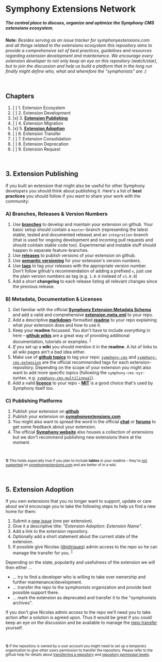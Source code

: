 # Symphony Extensions Network

##### The central place to discuss, organize and optimize the Symphony CMS extensions ecosystem.

**Note:** _Besides serving as an issue tracker for symphonyextensions.com and all things related to the extensions ecosystem this repository aims to provide a comprehensive set of best practices, guidelines and resources regarding extension development and maintenance. We encourage every extension developer to not only keep an eye on this repository (watch/star), but to join the discussion and help us build a platform that in the long run finally might define who, what and wherefore the "symphonists" are :)_

<br/>

## Chapters

1. [ ] 1. Extension Ecosystem
2. [ ] 2. Extension Development
3. [x] 3. **[Extension Publishing](#3-extension-publishing)**
4. [ ] 4. Extension Migration
5. [x] 5. **[Extension Adoption](#5-extension-adoption)**
6. [ ] 6. Extension Transfer
7. [ ] 7. Extension Consolidation
8. [ ] 8. Extension Deprecation
9. [ ] 9. Extension Request

<br/>

## 3. Extension Publishing

If you built an extension that might also be useful for other Symphony developers you should think about publishing it. Here's a list of **best practices** you should follow if you want to share your work with the community:

### A) Branches, Releases & Version Numbers

1. Use **[branches](https://guides.github.com/introduction/flow/)** to develop and maintain your extension on github. Your basic setup should contain a `master`-branch (representing the latest stable, tested and documented release) and an `integration`-branch (that is used for ongoing development and incoming pull requests and should cointain stable code too). Experimental and instable stuff should happen in separate feature-branches.
2. Use **[releases](https://help.github.com/articles/creating-releases/)** to publish versions of your extension on github.
3. Use **[semantic versioning](http://semver.org/)** for your extension's version numbers. 
4. Use **[tags](https://git-scm.com/book/en/v2/Git-Basics-Tagging)** to tag your releases with the appropriate version number. Don't follow github's recommendation of adding a prefixed `v`, just use the plain version numbers as tag (e.g. `1.0.0` instead of `v1.0.0`)
5. Add a short **changelog** to each release listing all relevant changes since the previous release.

### B) Metadata, Documentation & Licenses

1. Get familiar with the official **[Symphony Extension Metadata Schema](http://symphonyextensions.com/schemas/extension/1.0/)** and add a valid and comprehensive **[extension.meta.xml](http://symphonyextensions.com/schemas/extension/1.0/#example)** to your repo.
2. Add a descriptive **[markdown](https://guides.github.com/features/mastering-markdown/)**-formatted **[readme](https://help.github.com/articles/about-readmes/)** to your repo explaining what your extension does and how to use it.
3. Keep your **readme** focussed. You don't have to include _everything_ in here – **[github wikis](https://help.github.com/articles/about-github-wikis/)** are a great way of providing additional documentation, tutorials or examples. <sup><a href="#extension-publishing-f1">1</a></sup>
4. _If_ you set up a **wiki** you should mention it in the **readme**. A list of links to all wiki pages ain't a bad idea either.
5. Make use of **[github topics](https://help.github.com/articles/about-topics/)** to tag your repo: [`symphony-cms`](https://github.com/search?q=topic%3Asymphony-cms) and [`symphony-cms-extension`](https://github.com/search?q=topic%3Asymphony-cms-extension) are the official recommended tags for each extension-repository. Depending on the scope of your extension you might also want to add more specific topics (following the `symphony-cms-xyz`-syntax, e.g. [`symphony-cms-multilingual`](https://github.com/search?q=topic%3Asymphony-cms-multilingual)).
6. Add a valid **[licence](https://help.github.com/articles/licensing-a-repository/)** to your repo – **[MIT](https://choosealicense.com/licenses/mit/)** is a good choice that's used by Symphony itself too.


### C) Publishing Platforms

1. Publish your extension on **[github](https://github.com/)**
2. Publish your extension on **[symphonyextensions.com](http://symphonyextensions.com/)**
3. You might also want to spread the word in the official **[chat](https://gitter.im/symphonycms/symphony-2)** or **[forums](http://www.getsymphony.com/discuss/)** to get some feedback about your extension.
4. The official **[Symphony website](http://www.getsymphony.com/download/extensions/)** also houses a collection of extensions but we don't recommend publishing new extensions there at the moment.

<br/>
<p>
	<sup>
		<b id="extension-publishing-f1">1)</b> This holds especially true if you plan to include <b>tables</b> in your readme – they're <a href="https://github.com/symphonists/symphony-extensions-network/issues/5">not supported</a> on <a href="http://symphonyextensions.com/">symphonyextensions.com</a> and are better of in a wiki.  
	</sup>
</p>
<br/>


## 5. Extension Adoption

If you own extensions that you no longer want to support, update or care about we'd encourage you to take the following steps to help us find a new home for them:

1. Submit a [new issue](https://github.com/symphonists/symphony-extensions-network/issues/new) (one per extension).
2. Give it a descriptive title: _"Extension Adoption: Extension Name"_.
3. Add a link to the extension repository.
4. Optionally add a short statement about the current state of the extension.
5. If possible give Nicolas ([@nitriques](https://github.com/nitriques)) admin access to the repo so he can manage the transfer for you. <sup><a href="#extension-adoption-f1">1</a></sup>

Depending on the state, popularity and usefulness of the extension we will then either …

- … try to find a developer who is willing to take over ownership and further maintenance/development.
- … transfer the repo to the symphonists organization and provide best possible support there.
- … mark the extension as deprecated and transfer it to the "symphonists archives".

If you don't give Nicolas admin access to the repo we'll need you to take action after a solution is agreed upon. Thus it would be great if you could keep an eye on the discussion and be available to manage the [repo transfer](https://help.github.com/articles/transferring-a-repository/) yourself.

<br/>
<p>
	<sup>
		<b id="extension-adoption-f1">1)</b> If the repository is owned by a user account you might need to set up a temporary organization to give other users permission to transfer the repository.  Please refer to the github help for details about <a href="https://help.github.com/articles/transferring-a-repository/">transferring a repository</a> and <a href="https://help.github.com/articles/repository-permission-levels-for-an-organization/">repository permission levels</a>. 
	</sup>
</p>
<br/>
